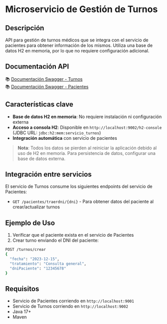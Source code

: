 # Microservicio de Gestión de Turnos

## Descripción

API para gestión de turnos médicos que se integra con el servicio de pacientes para obtener información de los mismos. Utiliza una base de datos H2 en memoria, por lo que no requiere configuración adicional.

## Documentación API

📚 [Documentación Swagger - Turnos](http://localhost:9002/swagger-ui.html)  
📚 [Documentación Swagger - Pacientes](http://localhost:9001/swagger-ui.html)

## Características clave

- **Base de datos H2 en memoria**: No requiere instalación ni configuración externa
- **Acceso a consola H2**: Disponible en `http://localhost:9002/h2-console` (JDBC URL: `jdbc:h2:mem:servicio_turnos`)
- **Integración automática** con servicio de pacientes
> **Nota**: Todos los datos se pierden al reiniciar la aplicación debido al uso de H2 en memoria. Para persistencia de datos, configurar una base de datos externa.

## Integración entre servicios

El servicio de Turnos consume los siguientes endpoints del servicio de Pacientes:

- `GET /pacientes/traerdni/{dni}` - Para obtener datos del paciente al crear/actualizar turnos

## Ejemplo de Uso

1. Verificar que el paciente exista en el servicio de Pacientes
2. Crear turno enviando el DNI del paciente:

```bash
POST /turnos/crear
{
  "fecha": "2023-12-15",
  "tratamiento": "Consulta general",
  "dniPaciente": "12345678"
}
```

## Requisitos

- Servicio de Pacientes corriendo en `http://localhost:9001`
- Servicio de Turnos corriendo en `http://localhost:9002`
- Java 17+
- Maven
